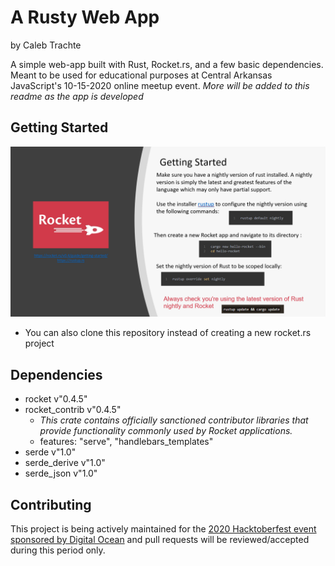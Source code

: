 # A Rusty Web App 
by Caleb Trachte

A simple web-app built with Rust, Rocket.rs, and a few basic dependencies. Meant to be used for educational purposes at Central Arkansas JavaScript's 10-15-2020 online meetup event.
*More will be added to this readme as the app is developed*

## Getting Started
![Image of Getting Stated Documentation.](https://github.com/ctrachte/Rusty-Web-App/blob/master/getting_started.png)
- You can also clone this repository instead of creating a new rocket.rs project
## Dependencies
- rocket v"0.4.5"
- rocket_contrib v"0.4.5"
    - *This crate contains officially sanctioned contributor libraries that provide functionality commonly used by Rocket applications.*
    - features: "serve", "handlebars_templates"
- serde v"1.0"
- serde_derive v"1.0"
- serde_json v"1.0"

## Contributing
This project is being actively maintained for the [2020 Hacktoberfest event sponsored by Digital Ocean](https://hacktoberfest.digitalocean.com/) and pull requests will be reviewed/accepted during this period only.